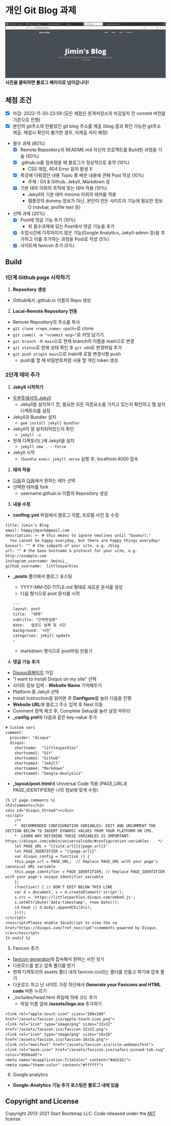 # **개인 Git Blog 과제**

[![screenshot](/img/screenshot.png)](https://littlesparkles.github.io/)
**사진을 클릭하면 블로그 페이지로 넘어갑니다!**

## 체점 조건
- [x] 마감: 2022-11-30-23:59 (모든 채점은 원격저장소의 마감일자 전 commit 버전을 기준으로 진행)
- [x] 본인의 git주소와 만들었던 git blog 주소를 제출 (blog 결과 확인 가능한 git주소 제출. 채점시 확인이 불가한 경우, 미제출 처리 예정)

- 필수 과제 (80%)
  - [x] Remote Repository의 README.md 자신의 프로젝트를 Build한 과정을 기술 (50%)
  - [x] <username>.github.io를 접속했을 때 블로그가 정상적으로 동작 (10%)
    - CSS 깨짐, 404 Error 등이 발생 X
  - [x] 특강에 다뤄졌던 내용 Topic 중 배운 내용에 관해 Post 작성 (10%)
    - 주제 : Git & Github, Jekyll, Markdown 등
  - [x] 기본 테마 이외의 목적에 맞는 테마 적용 (10%)
    - Jekyll의 기본 테마 minima 이외의 테마를 적용
    - 템플릿의 dummy 정보가 아닌, 본인이 만든 사이트의 기능에 필요한 정보 O (navbar, profile text 등)
- 선택 과제 (20%)
  - [x] Post에 댓글 기능 추가 (10%)
    - 위 필수과제에 있는 Post에서 댓글 기능을 추가
  - [x] 수업시간에 다루어지지 않은 기능(Google Analytics, Jekyll-admin 등)을 추가하고 이를 추가하는 과정을 Post로 작성 (5%)
  - [x] 사이트에 favicon 추가 (5%)

## Build

### 1단계 Github page 시작하기

1. **Repository 생성**
- Github에서 <username>.github.io 이름의 Repo 생성

2. **Local-Remote Repository 연동**
- Remote Repository의 주소를 복사
- `git clone <repo_name> <path>`로 clone
- `git commit -m "<commit msg>"`로 커밋 남기기
- `git branch -M main`으로 현재 branch의 이름을 main으로 변경
- `git status`로 현재 상태 확인 후 `git add`로 변경파일 추가
- `git push origin main`으로 main에 로컬 변경사항 push
  - push를 할 때 비밀번호처럼 사용 할 개인 token 생성

### 2단계 테마 추가

1. **Jekyll 시작하기**
- [우분투에서의 Jekyll](https://jekyllrb-ko.github.io/docs/installation/ubuntu/)
  - Jekyll을 설치하기 전, 필요한 모든 의존요소를 가지고 있는지 확인하고 젬 설치 디렉토리를 설정
- Jekyll과 Bundler 설치
  - `gem install jekyll bundler`
- Jekyll이 잘 설치되어있는지 확인
  - `jekyll -v`
- 현재 디렉토리(.)에 Jekyll을 설치
  - `jekyll new . --force`
- Jekyll 시작
  - `(bundle exec) jekyll serve` 실행 후, localhost:4000 접속


2. **테마 적용**
- [다음](http://jekyllthemes.org/)과 [다음](https://jekyllthemes.io/free)에서 원하는 테마 선택
- 선택한 테마를 fork
  - username.github.io 이름의 Repository 생성


3. **내용 수정**
- **confing.yml** 파일에서 블로그 이름, 프로필 사진 등 수정

```
title: Jimin's Blog
email: happyjmpark@gmail.com
description: >- # this means to ignore newlines until "baseurl:"
  You cannot be happy everyday, but there are happy things everyday!
baseurl: "" # the subpath of your site, e.g. /blog
url: "" # the base hostname & protocol for your site, e.g. http://example.com
instagram_username: Gminii__
github_username:  littlesparkles
```

- **_posts** 폴더에서 블로그 포스팅
  - YYYY-MM-DD-TITLE.md 형태로 새로운 문서를 생성
  - 다음 형식으로 post 문서를 시작

  ```
  ---
  layout: post
  title:  "제목"
  subtitle: "간략한설명"
  date:   업로드 날짜 및 시간
  background: '사진'
  categories: jekyll update
  —
  ```

  - markdown 형식으로 post파일 만들기


4. **댓글 기능 추가**

- [Disqus홈페이지](https://disqus.com/) 가입
- "I want to install Disqus on my site" 선택
- 사이트 정보 입력 - **Website Name** 기억해두기 
- Platform 중 Jekyll 선택
- Install Instruction을 읽어본 후 **Configure**를 눌러 다음을 진행
- **Website URL**에 블로그 주소 입력 후 Next 이동
- Comment 정책 체크 후, Complete Setup을 눌러 설정 마무리
- **_config.yml**에 다음과 같은 key-value 추가

```
# Custom vars
comment:
  provider: "disqus"
  disqus:
    shortname:  "littlesparkles"
    shortname1: "Git"
    shortname2: "Github"
    shortname3: "Jekyll"
    shortname4: "Markdown"
    shortname5: "Google-Analytics"
```

- **_layout/post.html**에 Universal Code 적용 (PAGE_URL과 PAGE_IDENTIFIER은 나의 정보에 맞게 수정)
```
{% if page.comments %}
<h2>Comments</h2>
<div id="disqus_thread"></div>
<script>
    /**
    *  RECOMMENDED CONFIGURATION VARIABLES: EDIT AND UNCOMMENT THE SECTION BELOW TO INSERT DYNAMIC VALUES FROM YOUR PLATFORM OR CMS.
    *  LEARN WHY DEFINING THESE VARIABLES IS IMPORTANT: https://disqus.com/admin/universalcode/#configuration-variables    */
    let PAGE_URL = "{{site.url}}{{page.url}}"
    let PAGE_IDENTIFIER = "{{page.url}}"
    var disqus_config = function () {
    this.page.url = PAGE_URL;  // Replace PAGE_URL with your page's canonical URL variable
    this.page.identifier = PAGE_IDENTIFIER; // Replace PAGE_IDENTIFIER with your page's unique identifier variable
    };
    (function() { // DON'T EDIT BELOW THIS LINE
    var d = document, s = d.createElement('script');
    s.src = 'https://littlesparkles.disqus.com/embed.js';
    s.setAttribute('data-timestamp', +new Date());
    (d.head || d.body).appendChild(s);
    })();
</script>
<noscript>Please enable JavaScript to view the <a href="https://disqus.com/?ref_noscript">comments powered by Disqus.</a></noscript>
{% endif %}
```

5. Favicon 추가
- [favicon generator](https://realfavicongenerator.net/)에 접속해서 원하는 사진 넣기
- 다운로드를 받고 압축 폴더를 받기
- 현재 디렉토리의 assets 폴더 내의 favicon.ico라는 폴더를 만들고 여기에 압축 풀기
- 다운로드 하고 난 사이트 가장 하단에서 **Generate your Favicons and HTML code** 버튼 누르기
- _includes/head.html 파일에 아래 코드 추가
  - 파일 이름 앞에 **/assets/logo.ico** 추가하기

```
<link rel="apple-touch-icon" sizes="180x180" href="/assets/favicon.ico/apple-touch-icon.png">
<link rel="icon" type="image/png" sizes="32x32" href="/assets/favicon.ico/favicon-32x32.png">
<link rel="icon" type="image/png" sizes="16x16" href="/assets/favicon.ico/favicon-16x16.png">
<link rel="manifest" href="/assets/favicon.ico/site.webmanifest">
<link rel="mask-icon" href="/assets/favicon.ico/safari-pinned-tab.svg" color="#5bbad5">
<meta name="msapplication-TileColor" content="#da532c">
<meta name="theme-color" content="#ffffff">
```

6. Google analytics
- **Google-Analytics 기능 추가 포스팅은 블로그 내에 있음**

## Copyright and License

Copyright 2013-2021 Start Bootstrap LLC. Code released under the [MIT](https://github.com/StartBootstrap/startbootstrap-clean-blog-jekyll/blob/master/LICENSE) license.
